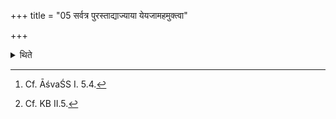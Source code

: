 +++
title = "05 सर्वत्र पुरस्ताद्याज्याया येयजामहमुक्त्वा"

+++

<details><summary>थिते</summary>

5. Everywhere, having uttered the words ye yajāmahe before any offering-verse,[^1] he places (utters) the great utterances bhūḥ bhuaḥ svaḥ. [^2] 

[^1]: Cf. ĀśvaŚS I. 5.4.  

[^2]: Cf. KB II.5. 
</details>
